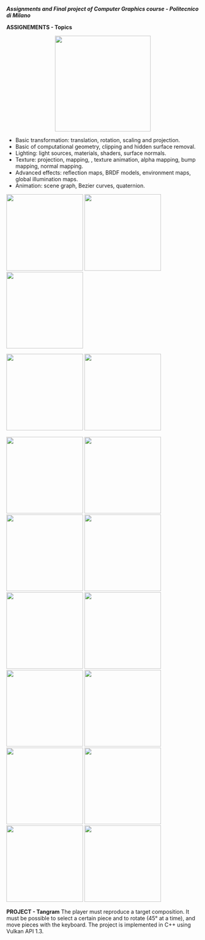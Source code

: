 **_Assignments and Final project of Computer Graphics course - Politecnico di Milano_**

**ASSIGNEMENTS - Topics**
<p align="center">
<img src="https://user-images.githubusercontent.com/83450257/206868915-5cd26330-e34f-4e42-b989-f9b329735550.gif" height = "250">
</p>

- Basic transformation: translation, rotation, scaling and projection.
- Basic of computational geometry, clipping and hidden surface removal.
- Lighting: light sources, materials, shaders, surface normals.
- Texture: projection, mapping, , texture animation, alpha mapping, bump mapping, normal mapping.
- Advanced effects: reflection maps, BRDF models, environment maps, global illumination maps.
- Animation: scene graph, Bezier curves, quaternion.

<img src="https://user-images.githubusercontent.com/83450257/206868956-898f3422-da69-4704-a179-dca60be3c40d.gif" height = "200">    <img src="https://user-images.githubusercontent.com/83450257/206868473-bfa7bdf4-2155-46c7-afaa-3546ed6ebe26.gif" height = "200">    <img src="https://user-images.githubusercontent.com/83450257/206868223-5e8fd584-d94a-42e4-9787-14eb3aadf9c8.gif" height = "200">

<img src="https://user-images.githubusercontent.com/83450257/206869340-a9c2ef46-cf5e-4684-8cfc-064b3c425f5a.gif" height = "200">    <img src="https://user-images.githubusercontent.com/83450257/206869298-ef258a05-19f2-4f2c-a297-426b2ee5faa7.gif" height = "200">    

<img src="https://user-images.githubusercontent.com/83450257/206868582-93cb059f-d958-44e5-ab52-b17103993f2e.gif" height = "200">    <img src="https://user-images.githubusercontent.com/83450257/206868650-2b3fa18d-d5dc-494f-8f1a-1479faaafd4e.gif" height = "200">    <img src="https://user-images.githubusercontent.com/83450257/206868741-f24488ef-03fd-4933-92a7-28c843a9bd3b.gif" height = "200">    <img src="https://user-images.githubusercontent.com/83450257/206868850-394ffb3b-22ab-4a96-b152-428d577f39eb.gif" height = "200">    <img src="https://user-images.githubusercontent.com/83450257/206869000-fad68fe4-10b5-48cc-8b20-893f1b364db6.gif" height = "200">    <img src="https://user-images.githubusercontent.com/83450257/206869053-de2ed67f-3cc8-42a5-b4e0-ce7767a75e31.gif" height = "200">    <img src="https://user-images.githubusercontent.com/83450257/206869123-6630dd9e-165b-424a-986e-24a3b3ba37a0.gif" height = "200">    <img src="https://user-images.githubusercontent.com/83450257/206869167-7e5b4c84-28c6-40ea-9535-244f84bb7034.gif" height = "200">    <img src="https://user-images.githubusercontent.com/83450257/206869207-a00222b7-3eb5-40f2-9ed8-94b2744ce351.gif" height = "200">    <img src="https://user-images.githubusercontent.com/83450257/206869250-9d397887-69c6-4df1-9e64-f1ecf39f0135.gif" height = "200">    <img src="https://user-images.githubusercontent.com/83450257/206869362-a3583761-bfea-4394-a3f8-3db85fe185d4.gif" height = "200">    <img src="https://user-images.githubusercontent.com/83450257/206867768-0fb57939-815f-4f69-8b62-6526e82b89b3.gif" height = "200">    

**PROJECT - Tangram**
The player must reproduce a target composition. 
It must be possible to select a certain piece and to rotate (45° at a time), and move pieces with the keyboard. 
The project is implemented in C++ using Vulkan API 1.3.



